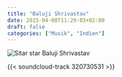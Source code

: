 ```yaml
---
title: "Baluji Shrivastav"
date: 2015-04-08T11:29:03+02:00
draft: false
categories: ["Musik", "Indien"]
---
```


![Sitar star Baluji Shrivastav](/images/baluji-shrivastav.png)

{{< soundcloud-track 320730531 >}}

